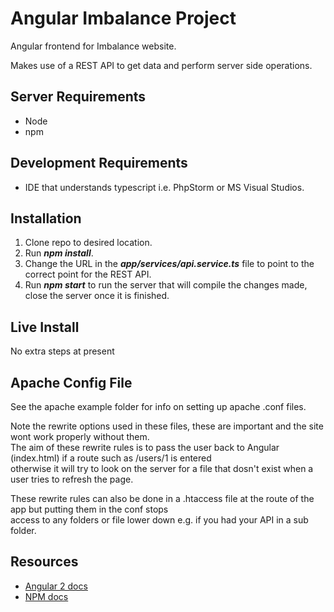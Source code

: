 # Angular Imbalance Project
Angular frontend for Imbalance website.

Makes use of a REST API to get data and perform server side operations.

## Server Requirements
* Node
* npm

## Development Requirements
* IDE that understands typescript i.e. PhpStorm or MS Visual Studios.

## Installation
1. Clone repo to desired location.
2. Run **_npm install_**.
3. Change the URL in the **_app/services/api.service.ts_** file to point to the correct point for the REST API.
4. Run **_npm start_** to run the server that will compile the changes made, close the server once it is finished.

## Live Install
No extra steps at present

## Apache Config File
See the apache example folder for info on setting up apache .conf files.

Note the rewrite options used in these files, these are important and the site wont work properly without them.  
The aim of these rewrite rules is to pass the user back to Angular (index.html) if a route such as /users/1 is entered  
otherwise it will try to look on the server for a file that dosn't exist when a user tries to refresh the page.  

These rewrite rules can also be done in a .htaccess file at the route of the app but putting them in the conf stops  
access to any folders or file lower down e.g. if you had your API in a sub folder.

## Resources
* [Angular 2 docs](https://angular.io/docs/ts/latest/)
* [NPM docs](https://docs.npmjs.com/)